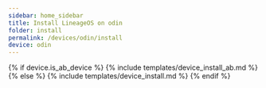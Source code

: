 ```yaml
---
sidebar: home_sidebar
title: Install LineageOS on odin
folder: install
permalink: /devices/odin/install
device: odin
---
```

{% if device.is_ab_device %}
{% include templates/device_install_ab.md %}
{% else %}
{% include templates/device_install.md %}
{% endif %}
